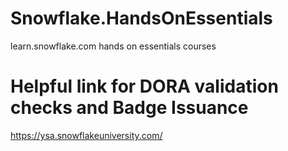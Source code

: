 # Snowflake.HandsOnEssentials
 learn.snowflake.com hands on essentials courses


# Helpful link for DORA validation checks and Badge Issuance
https://ysa.snowflakeuniversity.com/

